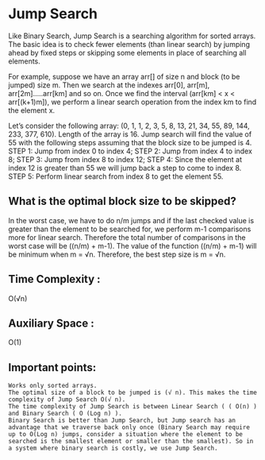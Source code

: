 # Jump Search

Like Binary Search, Jump Search is a searching algorithm for sorted arrays. The basic idea is to check fewer elements (than linear search) by jumping ahead by fixed steps or skipping some elements in place of searching all elements.

For example, suppose we have an array arr[] of size n and block (to be jumped) size m. Then we search at the indexes arr[0], arr[m], arr[2m]…..arr[km] and so on. Once we find the interval (arr[km] < x < arr[(k+1)m]), we perform a linear search operation from the index km to find the element x.

Let’s consider the following array: (0, 1, 1, 2, 3, 5, 8, 13, 21, 34, 55, 89, 144, 233, 377, 610). Length of the array is 16. Jump search will find the value of 55 with the following steps assuming that the block size to be jumped is 4.
STEP 1: Jump from index 0 to index 4;
STEP 2: Jump from index 4 to index 8;
STEP 3: Jump from index 8 to index 12;
STEP 4: Since the element at index 12 is greater than 55 we will jump back a step to come to index 8.
STEP 5: Perform linear search from index 8 to get the element 55.

## What is the optimal block size to be skipped?
In the worst case, we have to do n/m jumps and if the last checked value is greater than the element to be searched for, we perform m-1 comparisons more for linear search. Therefore the total number of comparisons in the worst case will be ((n/m) + m-1). The value of the function ((n/m) + m-1) will be minimum when m = √n. Therefore, the best step size is m = √n.

## Time Complexity : 
O(√n)
## Auxiliary Space : 
O(1)

## Important points:

    Works only sorted arrays.
    The optimal size of a block to be jumped is (√ n). This makes the time complexity of Jump Search O(√ n).
    The time complexity of Jump Search is between Linear Search ( ( O(n) ) and Binary Search ( O (Log n) ).
    Binary Search is better than Jump Search, but Jump search has an advantage that we traverse back only once (Binary Search may require up to O(Log n) jumps, consider a situation where the element to be searched is the smallest element or smaller than the smallest). So in a system where binary search is costly, we use Jump Search.
